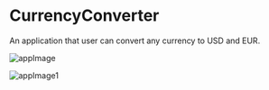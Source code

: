 # CurrencyConverter

An application that user can convert any currency to USD and EUR.

![appImage](https://user-images.githubusercontent.com/48532377/159117753-1e1d41c8-df7e-4622-9162-40346f971a5b.png)


![appImage1](https://user-images.githubusercontent.com/48532377/159117871-2fa9a0bc-e0f9-45d2-81af-a49a9c0c12e5.png)
